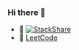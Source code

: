 ### Hi there 👋

<!--
**rollsover/rollsover** is a ✨ _special_ ✨ repository because its `README.md` (this file) appears on your GitHub profile.

Here are some ideas to get you started:

- 🔭 I’m currently working on ...
- 🌱 I’m currently learning ...
- 👯 I’m looking to collaborate on ...
- 🤔 I’m looking for help with ...
- 💬 Ask me about ...
- 📫 How to reach me: ...
- 😄 Pronouns: ...
- ⚡ Fun fact: ...
-->

- 🔭 [![StackShare](http://img.shields.io/badge/tech-stack-0690fa.svg?style=flat)](https://stackshare.io/rollsover/my-stack)
- 🌱 [LeetCode](https://leetcode.com/rollsover)
